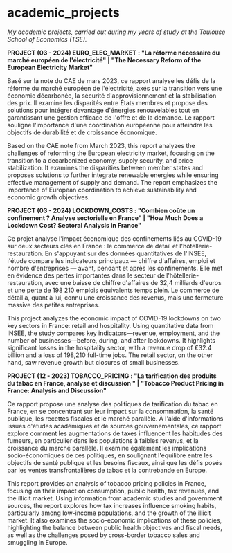 # academic_projects
_My academic projects, carried out during my years of study at the Toulouse School of Economics (TSE)._

**PROJECT (03 - 2024) EURO_ELEC_MARKET : "La réforme nécessaire du marché européen de l'électricité" | "The Necessary Reform of the European Electricity Market"**

Basé sur la note du CAE de mars 2023, ce rapport analyse les défis de la réforme du marché européen de l'électricité, axés sur la transition vers une économie décarbonée, la sécurité d'approvisionnement et la stabilisation des prix. Il examine les disparités entre États membres et propose des solutions pour intégrer davantage d'énergies renouvelables tout en garantissant une gestion efficace de l'offre et de la demande. Le rapport souligne l'importance d'une coordination européenne pour atteindre les objectifs de durabilité et de croissance économique.

Based on the CAE note from March 2023, this report analyzes the challenges of reforming the European electricity market, focusing on the transition to a decarbonized economy, supply security, and price stabilization. It examines the disparities between member states and proposes solutions to further integrate renewable energies while ensuring effective management of supply and demand. The report emphasizes the importance of European coordination to achieve sustainability and economic growth objectives.

**PROJECT (03 - 2024) LOCKDOWN_COSTS : "Combien coûte un confinement ? Analyse sectorielle en France" | "How Much Does a Lockdown Cost? Sectoral Analysis in France"**

Ce projet analyse l'impact économique des confinements liés au COVID-19 sur deux secteurs clés en France : le commerce de détail et l'hôtellerie-restauration. En s'appuyant sur des données quantitatives de l'INSEE, l'étude compare les indicateurs principaux — chiffre d'affaires, emploi et nombre d'entreprises — avant, pendant et après les confinements. Elle met en évidence des pertes importantes dans le secteur de l'hôtellerie-restauration, avec une baisse de chiffre d'affaires de 32,4 milliards d'euros et une perte de 198 210 emplois équivalents temps plein. Le commerce de détail a, quant à lui, connu une croissance des revenus, mais une fermeture massive des petites entreprises. 

This project analyzes the economic impact of COVID-19 lockdowns on two key sectors in France: retail and hospitality. Using quantitative data from INSEE, the study compares key indicators—revenue, employment, and the number of businesses—before, during, and after lockdowns. It highlights significant losses in the hospitality sector, with a revenue drop of €32.4 billion and a loss of 198,210 full-time jobs. The retail sector, on the other hand, saw revenue growth but closures of small businesses.

**PROJECT (12 - 2023) TOBACCO_PRICING : "La tarification des produits du tabac en France, analyse et discussion " | "Tobacco Product Pricing in France: Analysis and Discussion"**

Ce rapport propose une analyse des politiques de tarification du tabac en France, en se concentrant sur leur impact sur la consommation, la santé publique, les recettes fiscales et le marché parallèle. À l'aide d'informations issues d'études académiques et de sources gouvernementales, ce rapport explore comment les augmentations de taxes influencent les habitudes des fumeurs, en particulier dans les populations à faibles revenus, et la croissance du marché parallèle. Il examine également les implications socio-économiques de ces politiques, en soulignant l'équilibre entre les objectifs de santé publique et les besoins fiscaux, ainsi que les défis posés par les ventes transfrontalières de tabac et la contrebande en Europe.

This report provides an analysis of tobacco pricing policies in France, focusing on their impact on consumption, public health, tax revenues, and the illicit market. Using information from academic studies and government sources, the report explores how tax increases influence smoking habits, particularly among low-income populations, and the growth of the illicit market. It also examines the socio-economic implications of these policies, highlighting the balance between public health objectives and fiscal needs, as well as the challenges posed by cross-border tobacco sales and smuggling in Europe.


